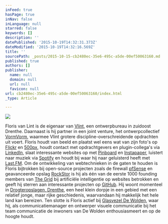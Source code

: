 ```yaml
---
inFeed: true
hasPage: true
inNav: false
inLanguage: null
starred: false
keywords: []
description: ''
datePublished: '2015-10-19T14:32:31.373Z'
dateModified: '2015-10-19T14:32:16.569Z'
title: ''
sourcePath: _posts/2015-10-15-cb2480ec-35e6-495c-a5de-00ef50063160.md
published: true
authors: []
publisher:
  name: null
  domain: null
  url: null
  favicon: null
url: cb2480ec-35e6-495c-a5de-00ef50063160/index.html
_type: Article

---
```

![](https://the-grid-user-content.s3-us-west-2.amazonaws.com/7a00187b-8e88-4eea-9ea3-496db740e649.jpg)

Floris van Lint is de eigenaar van [Vlint][0], een ontwerpbureau in zuidoost Drenthe. Daarnaast is hij partner in een joint venture, het ontwerpcollectief [VormVorm][1], waarmee Vlint grotere discipline-overschreidende opdrachten uit voert.  Floris houdt van beeld en plaatst wel eens wat van zijn foto's op [Flickr][2] en [500px][3], houdt contact met opdrachtgevers en plugin-collega's via [LinkedIn][4], slaat interessante websites op met [Pinboard][5] en [Instapaper][6], luistert naar muziek via [Spotify][7] en houdt bij waar hij naar geluisterd heeft met [Last.FM][8].  Om de ontwikkeling van webtechnieken in de gaten te houden is Floris bijtrokken bij open-source projecten zoals de firewall [pfSense][9] en geavanceerde opslag [RockStor][10] is hij als één van de eerste 1000 founding members van [The Grid][11] bij artificiële intelligentie op websites betrokken en geeft hij sterren aan interessante projecten op [GitHub][12].  Hij woont momenteel in [Drogteropslagen, Drenthe][13], een heel klein dorpje in een gebied met een relatief jonge, maar rijke geschiedenis, waarvandaan hij makkelijk het hele land kan bereizen.  Ten slotte is Floris actief bij [Glasvezel De Wolden][14], waar hij, als communicatiemanager en ontwerper visuele communicatie bij het team communicatie de inwoners van De Wolden enthousiasmeert en op de hoogte houdt. 

[0]: http://vlint.nu/
[1]: http://www.vormvorm.nl/
[2]: http://flickr.com/iFloris
[3]: http://ifloris.500px.com/#/0
[4]: http://www.linkedin.com/in/fvanlint
[5]: http://pinboard.in/u:ifloris/public/
[6]: http://www.instapaper.com/
[7]: http://open.spotify.com/user/ifloris
[8]: http://www.last.fm/user/F70
[9]: https://app.thegrid.io/posts/fea90243-f2de-4558-af68-11343dd9ed5b/pfsense.org
[10]: https://app.thegrid.io/posts/fea90243-f2de-4558-af68-11343dd9ed5b/rockstor.com
[11]: https://app.thegrid.io/posts/fea90243-f2de-4558-af68-11343dd9ed5b/thegrid.io
[12]: https://github.com/iFloris?tab=activity
[13]: http://nl.wikipedia.org/wiki/Drogteropslagen
[14]: https://glasvezeldewolden.nl/